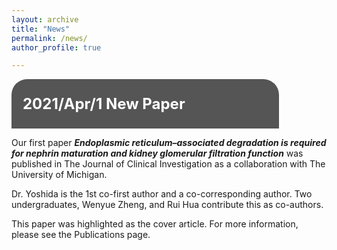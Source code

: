 ```yaml
---
layout: archive
title: "News"
permalink: /news/
author_profile: true

---
```

<html>
<head>
<meta name="viewport" content="width=device-width, initial-scale=1">
<style>
.li {
  background-color: #555;
  color: white;
  padding: 1px 18px;
  width: 85%;
  border: none;
  box-sizing: border-box;
  text-align: left;
  outline: none;
  font-size: 24px;
  border-radius: 25px 25px 0 0 ;
}

.content {
  background-color: #f1f1f1;
  padding: 10px 18px;
  width: 85%;
  border: none;
  box-sizing: border-box;
  text-align: left;
  outline: none;
  font-size: 18px;
  border-radius: 0 0 25px 25px;
}

</style>
</head>

<body>
<div class="li"><p><b>2021/Apr/1 New Paper</b></p></div>
<div class="content">
  <p>Our first paper <b><i>Endoplasmic reticulum–associated degradation is required for nephrin maturation and kidney glomerular filtration function</i></b> was published in The Journal of Clinical Investigation as a collaboration with The University of Michigan.</p> 
  <p>Dr. Yoshida is the 1st co-first author and a co-corresponding author. Two undergraduates, Wenyue Zheng, and Rui Hua contribute this as co-authors.</p> 
  <p>This paper was highlighted as the cover article. For more information, please see the Publications page.</p>
</div>

</body>
</html>

